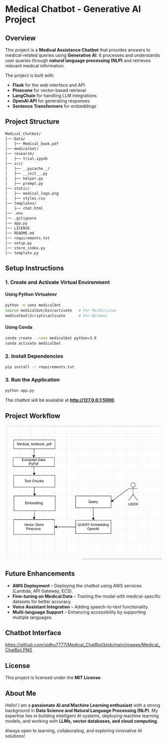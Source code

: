 # Medical Chatbot - Generative AI Project

## Overview

This project is a **Medical Assistance Chatbot** that provides answers to medical-related queries using **Generative AI**. It processes and understands user queries through **natural language processing (NLP)** and retrieves relevant medical information.

The project is built with:

- **Flask** for the web interface and API
- **Pinecone** for vector-based retrieval
- **LangChain** for handling LLM integrations
- **OpenAI API** for generating responses
- **Sentence Transformers** for embeddings

## Project Structure

```
Medical_Chatbot/
│── Data/
│   ├── Medical_book.pdf
│── medicalbot/
│── research/
│   ├── trial.ipynb
│── src/
│   ├── __pycache__/
│   ├── __init__.py
│   ├── helper.py
│   ├── prompt.py
│── static/
│   ├── medical_logo.png
│   ├── styles.css
│── templates/
│   ├── chat.html
│── .env
│── .gitignore
│── app.py
│── LICENSE
│── README.md
│── requirements.txt
│── setup.py
│── store_index.py
│── template.py
```

## Setup Instructions

### 1. Create and Activate Virtual Environment

#### **Using Python Virtualenv**

```sh
python -m venv medicalbot
source medicalbot/bin/activate   # For MacOS/Linux
medicalbot\Scripts\activate      # For Windows
```

#### **Using Conda**

```sh
conda create --name medicalbot python=3.9
conda activate medicalbot
```

### 2. Install Dependencies

```sh
pip install -r requirements.txt
```

### 3. Run the Application

```sh
python app.py
```

The chatbot will be available at **http://127.0.0.1:5000**.

## Project Workflow

![alt text](image.png)

## Future Enhancements

- **AWS Deployment** – Deploying the chatbot using AWS services (Lambda, API Gateway, ECS).
- **Fine-tuning on Medical Data** – Training the model with medical-specific datasets for better accuracy.
- **Voice Assistant Integration** – Adding speech-to-text functionality.
- **Multi-language Support** – Enhancing accessibility by supporting multiple languages.

## Chatbot Interface

https://github.com/sidhu7777/Medical_ChatBot/blob/main/images/Medical_ChatBot.PNG
## License

This project is licensed under the **MIT License**.

## About Me

Hello! I am a **passionate AI and Machine Learning enthusiast** with a strong background in **Data Science and Natural Language Processing (NLP)**. My expertise lies in building intelligent AI systems, deploying machine learning models, and working with **LLMs, vector databases, and cloud computing**.

Always open to learning, collaborating, and exploring innovative AI solutions!
